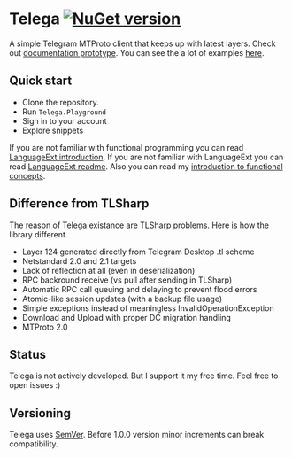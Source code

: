 # Telega [![NuGet version](https://badge.fury.io/nu/Telega.svg)](https://www.nuget.org/packages/Telega)

A simple Telegram MTProto client that keeps up with latest layers.
Check out [documentation prototype](https://ilyalatt.github.io/Telega/docs).
You can see the a lot of examples [here](https://github.com/ilyalatt/Telega/tree/master/Telega.Playground/Program.cs).

## Quick start

* Clone the repository.
* Run `Telega.Playground`
* Sign in to your account
* Explore snippets

If you are not familiar with functional programming you can read [LanguageExt introduction](https://github.com/louthy/language-ext/wiki/Thinking-Functionally:-Introduction).
If you are not familiar with LanguageExt you can read [LanguageExt readme](https://github.com/louthy/language-ext).
Also you can read my [introduction to functional concepts](https://github.com/ilyalatt/Telega/wiki/Introduction).

## Difference from TLSharp

The reason of Telega existance are TLSharp problems. Here is how the library different.

* Layer 124 generated directly from Telegram Desktop .tl scheme
* Netstandard 2.0 and 2.1 targets
* Lack of reflection at all (even in deserialization)
* RPC backround receive (vs pull after sending in TLSharp)
* Automatic RPC call queuing and delaying to prevent flood errors
* Atomic-like session updates (with a backup file usage)
* Simple exceptions instead of meaningless InvalidOperationException
* Download and Upload with proper DC migration handling
* MTProto 2.0

## Status

Telega is not actively developed. But I support it my free time. Feel free to open issues :)

## Versioning

Telega uses [SemVer](https://semver.org/). Before 1.0.0 version minor increments can break compatibility.
